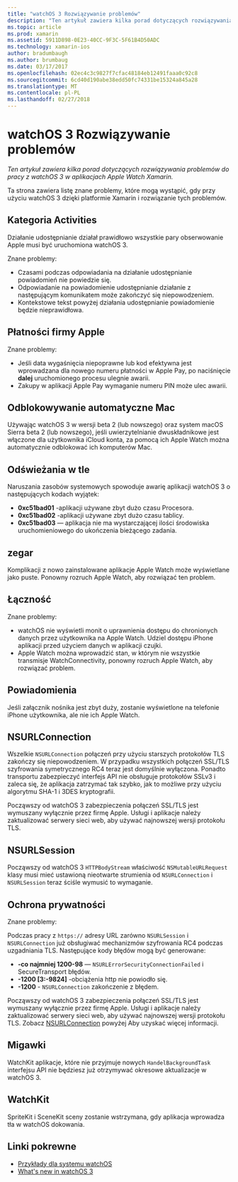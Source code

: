 ```yaml
---
title: "watchOS 3 Rozwiązywanie problemów"
description: "Ten artykuł zawiera kilka porad dotyczących rozwiązywania problemów do pracy z watchOS 3 w aplikacjach Apple Watch Xamarin."
ms.topic: article
ms.prod: xamarin
ms.assetid: 5911D898-0E23-40CC-9F3C-5F61B4D50ADC
ms.technology: xamarin-ios
author: bradumbaugh
ms.author: brumbaug
ms.date: 03/17/2017
ms.openlocfilehash: 02ec4c3c9827f7cfac48184eb12491faaa0c92c8
ms.sourcegitcommit: 6cd40d190abe38edd50fc74331be15324a845a28
ms.translationtype: MT
ms.contentlocale: pl-PL
ms.lasthandoff: 02/27/2018
---
```

# <a name="watchos-3-troubleshooting"></a>watchOS 3 Rozwiązywanie problemów

_Ten artykuł zawiera kilka porad dotyczących rozwiązywania problemów do pracy z watchOS 3 w aplikacjach Apple Watch Xamarin._

Ta strona zawiera listę znane problemy, które mogą wystąpić, gdy przy użyciu watchOS 3 dzięki platformie Xamarin i rozwiązanie tych problemów.

## <a name="activities"></a>Kategoria Activities

Działanie udostępnianie działał prawidłowo wszystkie pary obserwowanie Apple musi być uruchomiona watchOS 3.

Znane problemy:

- Czasami podczas odpowiadania na działanie udostępnianie powiadomień nie powiedzie się.
- Odpowiadanie na powiadomienie udostępnianie działanie z następującym komunikatem może zakończyć się niepowodzeniem.
- Kontekstowe tekst powyżej działania udostępnianie powiadomienie będzie nieprawidłowa.


## <a name="apple-pay"></a>Płatności firmy Apple

Znane problemy:

- Jeśli data wygaśnięcia niepoprawne lub kod efektywna jest wprowadzana dla nowego numeru płatności w Apple Pay, po naciśnięcie **dalej** uruchomionego procesu ulegnie awarii.
- Zakupy w aplikacji Apple Pay wymaganie numeru PIN może ulec awarii.



## <a name="auto-mac-unlock"></a>Odblokowywanie automatyczne Mac

Używając watchOS 3 w wersji beta 2 (lub nowszego) oraz system macOS Sierra beta 2 (lub nowszego), jeśli uwierzytelnianie dwuskładnikowe jest włączone dla użytkownika iCloud konta, za pomocą ich Apple Watch można automatycznie odblokować ich komputerów Mac.



## <a name="background-refresh"></a>Odświeżania w tle

Naruszania zasobów systemowych spowoduje awarię aplikacji watchOS 3 o następujących kodach wyjątek:

- **0xc51bad01** -aplikacji używane zbyt dużo czasu Procesora.
- **0xc51bad02** -aplikacji używane zbyt dużo czasu tablicy.
- **0xc51bad03** — aplikacja nie ma wystarczającej ilości środowiska uruchomieniowego do ukończenia bieżącego zadania.



## <a name="clock"></a>zegar

Komplikacji z nowo zainstalowane aplikacje Apple Watch może wyświetlane jako puste. Ponowny rozruch Apple Watch, aby rozwiązać ten problem.


## <a name="connectivity"></a>Łączność

Znane problemy:

- watchOS nie wyświetli monit o uprawnienia dostępu do chronionych danych przez użytkownika na Apple Watch. Udziel dostępu iPhone aplikacji przed użyciem danych w aplikacji czujki.
- Apple Watch można wprowadzić stan, w którym nie wszystkie transmisje WatchConnectivity, ponowny rozruch Apple Watch, aby rozwiązać problem.


## <a name="notifications"></a>Powiadomienia

Jeśli załącznik nośnika jest zbyt duży, zostanie wyświetlone na telefonie iPhone użytkownika, ale nie ich Apple Watch.


## <a name="nsurlconnection"></a>NSURLConnection

Wszelkie `NSURLConnection` połączeń przy użyciu starszych protokołów TLS zakończy się niepowodzeniem. W przypadku wszystkich połączeń SSL/TLS szyfrowania symetrycznego RC4 teraz jest domyślnie wyłączona. Ponadto transportu zabezpieczyć interfejs API nie obsługuje protokołów SSLv3 i zaleca się, że aplikacja zatrzymać tak szybko, jak to możliwe przy użyciu algorytmu SHA-1 i 3DES kryptografii.

Począwszy od watchOS 3 zabezpieczenia połączeń SSL/TLS jest wymuszany wyłącznie przez firmę Apple. Usługi i aplikacje należy zaktualizować serwery sieci web, aby używać najnowszej wersji protokołu TLS.


## <a name="nsurlsession"></a>NSURLSession

Począwszy od watchOS 3 `HTTPBodyStream` właściwość `NSMutableURLRequest` klasy musi mieć ustawioną nieotwarte strumienia od `NSURLConnection` i `NSURLSession` teraz ściśle wymusić to wymaganie.


## <a name="privacy"></a>Ochrona prywatności

Znane problemy:

Podczas pracy z `https://` adresy URL zarówno `NSURLSession` i `NSURLConnection` już obsługiwać mechanizmów szyfrowania RC4 podczas uzgadniania TLS. Następujące kody błędów mogą być generowane:

- **-co najmniej 1200-98** — `NSURLErrorSecurityConnectionFailed` i SecureTransport błędów.
- **-1200 [3:-9824]** -obciążenia http nie powiodło się.
- **-1200**  -  `NSURLConnection` zakończenie z błędem.

Począwszy od watchOS 3 zabezpieczenia połączeń SSL/TLS jest wymuszany wyłącznie przez firmę Apple. Usługi i aplikacje należy zaktualizować serwery sieci web, aby używać najnowszej wersji protokołu TLS. Zobacz [NSURLConnection](#NSURLConnection) powyżej Aby uzyskać więcej informacji.


## <a name="snapshots"></a>Migawki

WatchKit aplikacje, które nie przyjmuje nowych `HandelBackgroundTask` interfejsu API nie będziesz już otrzymywać okresowe aktualizacje w watchOS 3. 


## <a name="watchkit"></a>WatchKit

SpriteKit i SceneKit sceny zostanie wstrzymana, gdy aplikacja wprowadza tła w watchOS dokowania.


## <a name="related-links"></a>Linki pokrewne

- [Przykłady dla systemu watchOS](https://developer.xamarin.com/samples/watchos/all/)
- [What's new in watchOS 3](https://developer.apple.com/library/prerelease/content/releasenotes/General/WhatsNewInwatchOS/Articles/watchOS3.html#//apple_ref/doc/uid/TP40017085-SW1)
